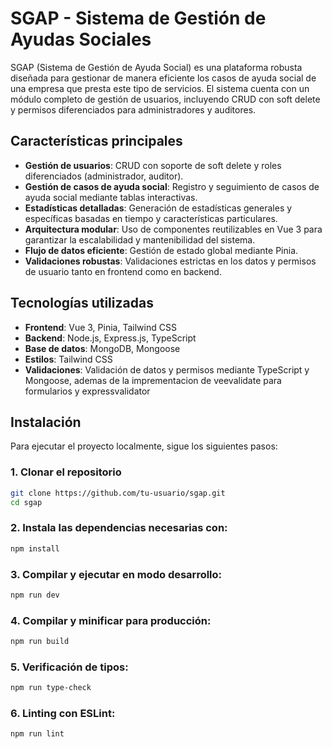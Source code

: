 # SGAP - Sistema de Gestión de Ayudas Sociales

SGAP (Sistema de Gestión de Ayuda Social) es una plataforma robusta diseñada para gestionar de manera eficiente los casos de ayuda social de una empresa que presta este tipo de servicios. El sistema cuenta con un módulo completo de gestión de usuarios, incluyendo CRUD con soft delete y permisos diferenciados para administradores y auditores.

## Características principales

- **Gestión de usuarios**: CRUD con soporte de soft delete y roles diferenciados (administrador, auditor).
- **Gestión de casos de ayuda social**: Registro y seguimiento de casos de ayuda social mediante tablas interactivas.
- **Estadísticas detalladas**: Generación de estadísticas generales y específicas basadas en tiempo y características particulares.
- **Arquitectura modular**: Uso de componentes reutilizables en Vue 3 para garantizar la escalabilidad y mantenibilidad del sistema.
- **Flujo de datos eficiente**: Gestión de estado global mediante Pinia.
- **Validaciones robustas**: Validaciones estrictas en los datos y permisos de usuario tanto en frontend como en backend.

## Tecnologías utilizadas

- **Frontend**: Vue 3, Pinia, Tailwind CSS
- **Backend**: Node.js, Express.js, TypeScript
- **Base de datos**: MongoDB, Mongoose
- **Estilos**: Tailwind CSS
- **Validaciones**: Validación de datos y permisos mediante TypeScript y Mongoose, ademas de la imprementacion de veevalidate para formularios y expressvalidator

## Instalación

Para ejecutar el proyecto localmente, sigue los siguientes pasos:

### 1. Clonar el repositorio

```bash
git clone https://github.com/tu-usuario/sgap.git
cd sgap
```
### 2. Instala las dependencias necesarias con:
```bash
npm install
```
### 3. Compilar y ejecutar en modo desarrollo:
```bash
npm run dev
```
### 4. Compilar y minificar para producción:
```bash
npm run build
```
### 5. Verificación de tipos:
```bash
npm run type-check
```
### 6. Linting con ESLint:
```bash
npm run lint
```
